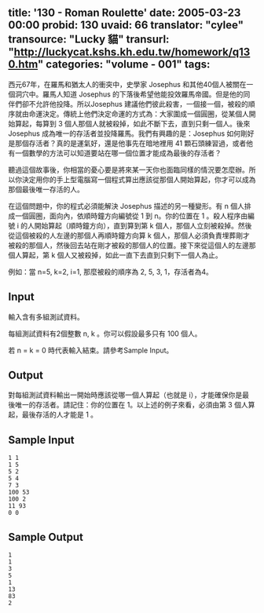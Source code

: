title: '130 - Roman Roulette'
date: 2005-03-23 00:00
probid: 130
uvaid: 66
translator: "cylee"
transource: "Lucky 貓"
transurl: "http://luckycat.kshs.kh.edu.tw/homework/q130.htm"
categories: "volume - 001"
tags:
---

西元67年，在羅馬和猶太人的衝突中，史學家 Josephus 和其他40個人被關在一個洞穴中。羅馬人知道 Josephus 的下落後希望他能投效羅馬帝國。但是他的同伴們卻不允許他投降。所以Josephus 建議他們彼此殺害，一個接一個，被殺的順序就由命運決定。傳統上他們決定命運的方式為：大家圍成一個圓圈，從某個人開始算起，每算到 3 個人那個人就被殺掉，如此不斷下去，直到只剩一個人。後來 Josephus 成為唯一的存活者並投降羅馬。我們有興趣的是：Josephus 如何剛好是那個存活者？真的是運氣好，還是他事先在暗地裡用 41 顆石頭練習過，或者他有一個數學的方法可以知道要站在哪一個位置才能成為最後的存活者？

聽過這個故事後，你相當的憂心要是將來某一天你也面臨同樣的情況要怎麼辦。所以你決定用你的手上型電腦寫一個程式算出應該從那個人開始算起，你才可以成為那個最後唯一存活的人。

在這個問題中，你的程式必須能解決 Josephus 描述的另一種變形。有 n 個人排成一個圓圈，面向內，依順時鐘方向編號從 1 到 n。你的位置在 1 。殺人程序由編號 i 的人開始算起（順時鐘方向），直到算到第 k 個人，那個人立刻被殺掉。然後從這個被殺的人左邊的那個人再順時鐘方向算 k 個人，那個人必須負責埋葬剛才被殺的那個人，然後回去站在剛才被殺的那個人的位置。接下來從這個人的左邊那個人算起，第 k 個人又被殺掉，如此一直下去直到只剩下一個人為止。

例如：當 n=5, k=2, i=1, 那麼被殺的順序為 2, 5, 3, 1，存活者為4。

<!-- more -->

## Input ##

輸入含有多組測試資料。

每組測試資料有2個整數 n, k 。你可以假設最多只有 100 個人。

若 n = k = 0 時代表輸入結束。請參考Sample Input。

## Output ##

對每組測試資料輸出一開始時應該從哪一個人算起（也就是 i），才能確保你是最後唯一的存活者。請記住：你的位置在 1。以上述的例子來看，必須由第 3 個人算起，最後存活的人才能是 1 。
## Sample Input ##

	1 1
	1 5
	5 2
	5 4
	7 3
	100 53
	100 2
	11 93
	0 0

## Sample Output ##

	1
	1
	3
	5
	1
	13
	83
	2

